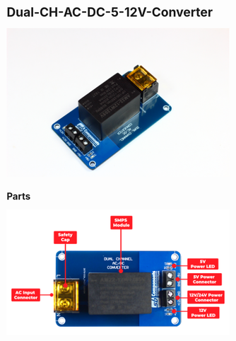 # Dual-CH-AC-DC-5-12V-Converter
<img src = "https://github.com/sbcshop/Dual-CH-AC-DC-5-12V-Converter/blob/main/images/img3.JPG" />


## Parts
<img src = "https://github.com/sbcshop/Dual-CH-AC-DC-5-12V-Converter/blob/main/images/img2.png" />
